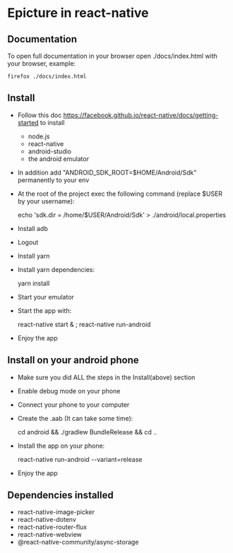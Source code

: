 # Epicture in react-native

## Documentation
To open full documentation in your browser open ./docs/index.html with your browser, example:


    firefox ./docs/index.html

## Install
- Follow this doc https://facebook.github.io/react-native/docs/getting-started to install
   - node.js
   - react-native
   - android-studio
   - the android emulator
- In addition add "ANDROID_SDK_ROOT=$HOME/Android/Sdk" permanently to your env
- At the root of the project exec the following command (replace $USER by your username):


    echo 'sdk.dir = /home/$USER/Android/Sdk' > ./android/local.properties

- Install adb
- Logout
- Install yarn
- Install yarn dependencies:

    
    yarn install

- Start your emulator
- Start the app with:


    react-native start & ; react-native run-android

- Enjoy the app

## Install on your android phone
- Make sure you did ALL the steps in the Install(above) section
- Enable debug mode on your phone
- Connect your phone to your computer
- Create the .aab (It can take some time):


    cd android && ./gradlew BundleRelease && cd ..

- Install the app on your phone:


    react-native run-android --variant=release

- Enjoy the app

## Dependencies installed
- react-native-image-picker
- react-native-dotenv
- react-native-router-flux
- react-native-webview
- @react-native-community/async-storage

